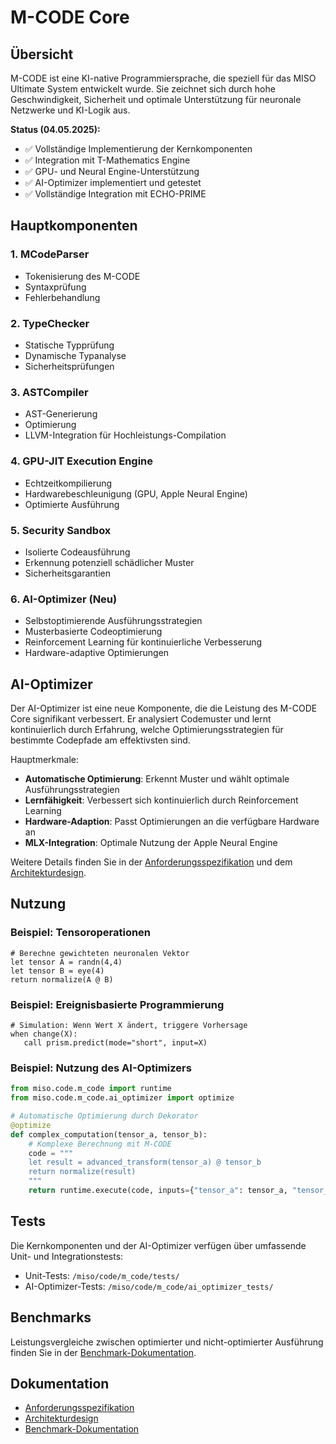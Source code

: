 # M-CODE Core

## Übersicht

M-CODE ist eine KI-native Programmiersprache, die speziell für das MISO Ultimate System entwickelt wurde. Sie zeichnet sich durch hohe Geschwindigkeit, Sicherheit und optimale Unterstützung für neuronale Netzwerke und KI-Logik aus.

**Status (04.05.2025):**
- ✅ Vollständige Implementierung der Kernkomponenten
- ✅ Integration mit T-Mathematics Engine
- ✅ GPU- und Neural Engine-Unterstützung
- ✅ AI-Optimizer implementiert und getestet
- ✅ Vollständige Integration mit ECHO-PRIME

## Hauptkomponenten

### 1. MCodeParser
- Tokenisierung des M-CODE
- Syntaxprüfung
- Fehlerbehandlung

### 2. TypeChecker
- Statische Typprüfung
- Dynamische Typanalyse
- Sicherheitsprüfungen

### 3. ASTCompiler
- AST-Generierung
- Optimierung
- LLVM-Integration für Hochleistungs-Compilation

### 4. GPU-JIT Execution Engine
- Echtzeitkompilierung
- Hardwarebeschleunigung (GPU, Apple Neural Engine)
- Optimierte Ausführung

### 5. Security Sandbox
- Isolierte Codeausführung
- Erkennung potenziell schädlicher Muster
- Sicherheitsgarantien

### 6. AI-Optimizer (Neu)
- Selbstoptimierende Ausführungsstrategien
- Musterbasierte Codeoptimierung
- Reinforcement Learning für kontinuierliche Verbesserung
- Hardware-adaptive Optimierungen

## AI-Optimizer

Der AI-Optimizer ist eine neue Komponente, die die Leistung des M-CODE Core signifikant verbessert. Er analysiert Codemuster und lernt kontinuierlich durch Erfahrung, welche Optimierungsstrategien für bestimmte Codepfade am effektivsten sind.

Hauptmerkmale:
- **Automatische Optimierung**: Erkennt Muster und wählt optimale Ausführungsstrategien
- **Lernfähigkeit**: Verbessert sich kontinuierlich durch Reinforcement Learning
- **Hardware-Adaption**: Passt Optimierungen an die verfügbare Hardware an
- **MLX-Integration**: Optimale Nutzung der Apple Neural Engine

Weitere Details finden Sie in der [Anforderungsspezifikation](ai_optimizer_docs/anforderungen.md) und dem [Architekturdesign](ai_optimizer_docs/architektur.md).

## Nutzung

### Beispiel: Tensoroperationen

```mcode
# Berechne gewichteten neuronalen Vektor
let tensor A = randn(4,4)
let tensor B = eye(4)
return normalize(A @ B)
```

### Beispiel: Ereignisbasierte Programmierung

```mcode
# Simulation: Wenn Wert X ändert, triggere Vorhersage
when change(X):
   call prism.predict(mode="short", input=X)
```

### Beispiel: Nutzung des AI-Optimizers

```python
from miso.code.m_code import runtime
from miso.code.m_code.ai_optimizer import optimize

# Automatische Optimierung durch Dekorator
@optimize
def complex_computation(tensor_a, tensor_b):
    # Komplexe Berechnung mit M-CODE
    code = """
    let result = advanced_transform(tensor_a) @ tensor_b
    return normalize(result)
    """
    return runtime.execute(code, inputs={"tensor_a": tensor_a, "tensor_b": tensor_b})
```

## Tests

Die Kernkomponenten und der AI-Optimizer verfügen über umfassende Unit- und Integrationstests:

- Unit-Tests: `/miso/code/m_code/tests/`
- AI-Optimizer-Tests: `/miso/code/m_code/ai_optimizer_tests/`

## Benchmarks

Leistungsvergleiche zwischen optimierter und nicht-optimierter Ausführung finden Sie in der [Benchmark-Dokumentation](ai_optimizer_docs/benchmarks.md).

## Dokumentation

- [Anforderungsspezifikation](ai_optimizer_docs/anforderungen.md)
- [Architekturdesign](ai_optimizer_docs/architektur.md)
- [Benchmark-Dokumentation](ai_optimizer_docs/benchmarks.md)
